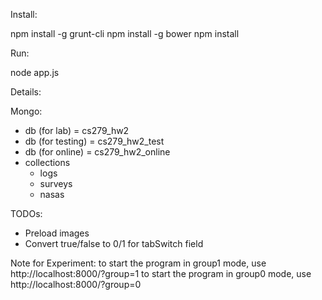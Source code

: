 Install:

npm install -g grunt-cli
npm install -g bower
npm install

Run:

node app.js

Details:

Mongo:

 - db (for lab) = cs279_hw2
 - db (for testing) = cs279_hw2_test
 - db (for online) = cs279_hw2_online
 - collections
   - logs
   - surveys
   - nasas

TODOs:

- Preload images
- Convert true/false to 0/1 for tabSwitch field

Note for Experiment:
to start the program in group1 mode, use http://localhost:8000/?group=1
to start the program in group0 mode, use http://localhost:8000/?group=0
